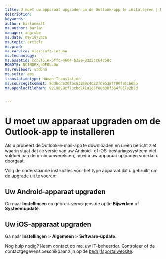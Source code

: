 ```yaml
---
title: U moet uw apparaat upgraden om de Outlook-app te installeren | Microsoft Intune
description: 
keywords: 
author: barlanmsft
ms.author: barlan
manager: angrobe
ms.date: 09/19/2016
ms.topic: article
ms.prod: 
ms.service: microsoft-intune
ms.technology: 
ms.assetid: ccb7451e-5ffc-4604-b28e-8322cc64c58c
ROBOTS: NOINDEX,NOFOLLOW
ms.reviewer: vadona
ms.suite: ems
translationtype: Human Translation
ms.sourcegitcommit: 9ddbcde20fac83289c4622f69538ff00fa0cb65b
ms.openlocfilehash: 9219829cf73cbd141a165f88b30f564f857e2b5d


---
```


# <a name="you-need-to-upgrade-your-device-to-install-the-outlook-app"></a>U moet uw apparaat upgraden om de Outlook-app te installeren

Als u probeert de Outlook-e-mail-app te downloaden en u een bericht ziet waarin staat dat de versie van uw Android- of iOS-besturingssysteem niet voldoet aan de minimumvereisten, moet u uw apparaat upgraden voordat u doorgaat.

Volg de onderstaande instructies voor het type apparaat dat u gebruikt om de upgrade uit te voeren:

## <a name="to-upgrade-your-android-device"></a>Uw Android-apparaat upgraden
Ga naar **Instellingen** en gebruik vervolgens de optie **Bijwerken** of **Systeemupdate**.

## <a name="to-upgrade-your-ios-device"></a>Uw iOS-apparaat upgraden
Ga naar **Instellingen** &gt; **Algemeen** &gt; **Software-update**.

Nog hulp nodig? Neem contact op met uw IT-beheerder. Controleer of de contactgegevens beschikbaar zijn op de [bedrjifsportalwebsite](http://portal.manage.microsoft.com).



<!--HONumber=Nov16_HO1-->


